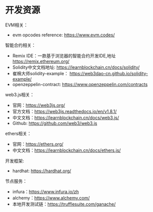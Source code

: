 # 开发资源

EVM相关：

- evm opcodes reference: <https://www.evm.codes/>

智能合约相关：

- Remix IDE：一款基于浏览器的智能合约开发IDE,地址 <https://remix.ethereum.org/>
- Solidity中文文档地址: <https://learnblockchain.cn/docs/solidity/>
- 崔棉大师solidity-example： <https://web3dao-cn.github.io/solidity-example/>
- openzeppelin-contract: <https://www.openzeppelin.com/contracts>

web3.js相关：

- 官网：<https://web3js.org/>
- 官方文档：<https://web3js.readthedocs.io/en/v1.8.1/>
- 中文文档：<https://learnblockchain.cn/docs/web3.js/>
- Github: <https://github.com/web3/web3.js>

ethers相关：

- 官网：<https://ethers.org/>
- 中文文档：<https://learnblockchain.cn/docs/ethers.js/>

开发框架:

- hardhat: <https://hardhat.org/>

节点服务：

- infura：<https://www.infura.io/zh>
- alchemy：<https://www.alchemy.com/>
- 本地开发测试链：<https://trufflesuite.com/ganache/>